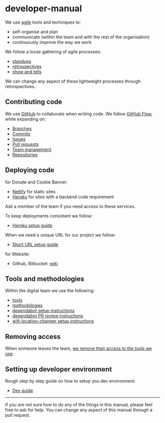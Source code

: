 # developer-manual

We use [agile](https://en.wikipedia.org/wiki/Agile_software_development) tools and techniques to:

* self-organise and plan
* communicate (within the team and with the rest of the organisation)
* continuously improve the way we work

We follow a loose gathering of agile processes:

* [standups](standup.md)
* [retrospectives](retrospective.md)
* [show and tells](show_and_tell.md)

We can change any aspect of these lightweight processes through retrospectives.

## Contributing code

We use [GitHub](https://github.com/) to collaborate when writing code. We follow [GitHub Flow](https://guides.github.com/introduction/flow/), while expanding on:

* [Branches](branches.md)
* [Commits](commits.md)
* [Issues](issues.md)
* [Pull requests](pull-requests.md)
* [Team management](team-management.md)
* [Repositories](repositories.md)

## Deploying code

for Donate and Cookie Banner:

* [Netlify](https://www.netlify.com/) for static sites
* [Heroku](https://heroku.com) for sites with a backend code requirement

Ask a member of the team if you need access to these services.

To keep deployments consistent we follow:

* [Heroku setup guide](heroku_setup.md)

When we need a unique URL for our project we follow:

* [Short URL setup guide](short_url.md)

for Website:
* Github, Bitbucket: [wiki](https://github.com/barnardos/website/wiki/Local-Development)

## Tools and methodologies

Within the digital team we use the following:

* [tools](tools.md)
* [methodologies](methodologies.md)
* [dependabot setup instructions](dependabot_setup.md)
* [dependabot PR review instructions](dependabot_pr_review.md)
* [wifi-location-changer setup instructions](wifi-location-changer.md)

## Removing access

When someone leaves the team, [we remove their access to the tools we use](removing_access.md).

## Setting up developer environment

Rough step by step guide on how to setup you dev environment.

* [Dev guide](dev_setup.md)

---

If you are not sure how to do any of the things in this manual, please feel free to ask for help. You can change any aspect of this manual through a pull request.
